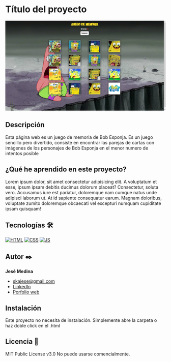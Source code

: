 # Título del proyecto
![Imagen del proyecto](https://github.com/JeseMedina/Juego-Memoria-Bob-Esponja/blob/main/images/bob-esponja.jpg?raw=true)

## Descripción

Esta página web es un juego de memoria de Bob Esponja. Es un juego sencillo pero divertido, consiste en encontrar las parejas de cartas con imágenes de los personajes de Bob Esponja en el menor numero de intentos posible

## ¿Qué he aprendido en este proyecto?

Lorem ipsum dolor, sit amet consectetur adipisicing elit. A voluptatum et esse, ipsum ipsam debitis ducimus dolorum placeat? Consectetur, soluta vero. Accusamus iure est pariatur, doloremque nam cumque natus unde adipisci laborum ut. At id sapiente consequatur earum. Magnam doloribus, voluptate zumito doloremque obcaecati vel excepturi numquam cupiditate ipsam quisquam!

## Tecnologías 🛠
[![HTML](https://img.shields.io/badge/HTML5-E34F26?style=for-the-badge&logo=html5&logoColor=white)](https://es.wikipedia.org/wiki/HTML5)
[![CSS](https://img.shields.io/badge/CSS3-1572B6?style=for-the-badge&logo=css3&logoColor=white)](https://es.wikipedia.org/wiki/CSS)
[![JS](https://img.shields.io/badge/JavaScript-F7DF1E?style=for-the-badge&logo=javascript&logoColor=black)](https://es.wikipedia.org/wiki/JavaScript)

## Autor ✒️
**Jesé Medina**

* [skajese@gmail.com](skajese@gmail.com)
* [LinkedIn](https://www.linkedin.com/in/jesemedina/?original_referer=)
* [Porfolio web]()

## Instalación 
Este proyecto no necesita de instalación. Simplemente abre la carpeta o haz doble click en el .html

## Licencia 📄
MIT Public License v3.0
No puede usarse comencialmente.
